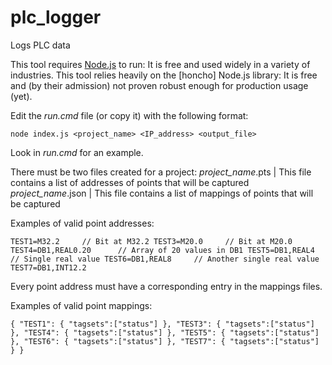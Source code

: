 # plc_logger
Logs PLC data


This tool requires [Node.js](www.nodejs.org) to run: It is free and used widely in a variety of industries.
This tool relies heavily on the [honcho] Node.js library: It is free and (by their admission) not proven robust enough for production usage (yet).

Edit the _run.cmd_ file (or copy it) with the following format:

`node index.js <project_name> <IP_address> <output_file>`

Look in _run.cmd_ for an example.


There must be two files created for a project:
	_project_name_.pts	|	This file contains a list of addresses of points that will be captured
	_project_name_.json	|	This file contains a list of mappings of points that will be captured


Examples of valid point addresses:

`
TEST1=M32.2		// Bit at M32.2
TEST3=M20.0		// Bit at M20.0
TEST4=DB1,REAL0.20		// Array of 20 values in DB1
TEST5=DB1,REAL4		// Single real value
TEST6=DB1,REAL8		// Another single real value
TEST7=DB1,INT12.2
`

Every point address must have a corresponding entry in the mappings files.

Examples of valid point mappings:

`
{
	"TEST1": { "tagsets":["status"] },
	"TEST3": { "tagsets":["status"] },
	"TEST4": { "tagsets":["status"] },
	"TEST5": { "tagsets":["status"] },
	"TEST6": { "tagsets":["status"] },
	"TEST7": { "tagsets":["status"] }
}
`
